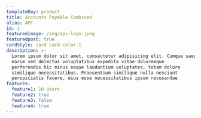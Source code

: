```yaml
---
templateKey: product
title: Accounts Payable Combined
alias: APC
id: 1
featuredimage: /img/apc-logo.jpeg
featuredpost: true
cardStyle: card card-color-1
description: >-
  Lorem ipsum dolor sit amet, consectetur adipisicing elit. Cumque saepe possimus incidunt dolores, eligendi error ipsum quod, magni
  earum sed delectus voluptatibus expedita vitae doloremque
  perferendis hic minus eaque laudantium voluptates, totam dolore
  similique necessitatibus. Praesentium similique nulla nesciunt
  perspiciatis facere, eius esse necessitatibus ipsum recusandae
features:
  feature1: 10 Users
  feature2: true
  feature3: false
  feature4: true
---
```

